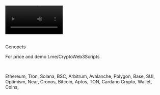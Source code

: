 <video src='https://github.com/user-attachments/assets/e861125a-e8a9-4678-8ef6-7e1f55e0e966' width=180/><video />
<br />




<br />
Genopets

For price and demo
t.me/CryptoWeb3Scripts

<br />

Ethereum, Tron, Solana, BSC, Arbitrum, Avalanche, Polygon, Base, SUI, Optimism, Near, Cronos, Bitcoin, Aptos, TON, Cardano
Crypto, Wallet, Coins,
